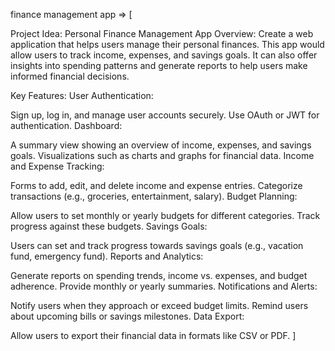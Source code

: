 
finance management app => [

Project Idea: Personal Finance Management App
Overview:
Create a web application that helps users manage their personal finances. This app would allow users to track income, expenses, and savings goals. It can also offer insights into spending patterns and generate reports to help users make informed financial decisions.

Key Features:
User Authentication:

Sign up, log in, and manage user accounts securely.
Use OAuth or JWT for authentication.
Dashboard:

A summary view showing an overview of income, expenses, and savings goals.
Visualizations such as charts and graphs for financial data.
Income and Expense Tracking:

Forms to add, edit, and delete income and expense entries.
Categorize transactions (e.g., groceries, entertainment, salary).
Budget Planning:

Allow users to set monthly or yearly budgets for different categories.
Track progress against these budgets.
Savings Goals:

Users can set and track progress towards savings goals (e.g., vacation fund, emergency fund).
Reports and Analytics:

Generate reports on spending trends, income vs. expenses, and budget adherence.
Provide monthly or yearly summaries.
Notifications and Alerts:

Notify users when they approach or exceed budget limits.
Remind users about upcoming bills or savings milestones.
Data Export:

Allow users to export their financial data in formats like CSV or PDF.
]

